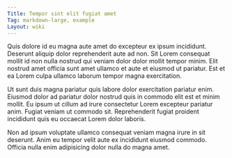 ```yaml
---
Title: Tempor sint elit fugiat amet
Tag: markdown-large, example
Layout: wiki
---
```

Quis dolore id eu magna aute amet do excepteur ex ipsum incididunt. Deserunt aliquip dolor reprehenderit aute ad non. Sit Lorem consequat mollit id non nulla nostrud qui veniam dolor dolor mollit tempor minim. Elit nostrud amet officia sunt amet ullamco et aute et eiusmod ut pariatur. Est et ea Lorem culpa ullamco laborum tempor magna exercitation.

Ut sunt duis magna pariatur quis labore dolor exercitation pariatur enim. Eiusmod dolor ad pariatur dolor nostrud quis in commodo elit est et minim mollit. Eu ipsum ut cillum ad irure consectetur Lorem excepteur pariatur anim. Fugiat veniam ut commodo sit. Reprehenderit fugiat proident incididunt quis eu occaecat Lorem dolor laboris.

Non ad ipsum voluptate ullamco consequat veniam magna irure in sit deserunt. Anim eu tempor velit aute ex incididunt eiusmod commodo. Officia nulla enim adipisicing dolor nulla do magna amet.